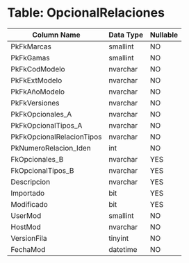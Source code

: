 # Table: OpcionalRelaciones

| Column Name | Data Type | Nullable |
|-------------|-----------|----------|
| PkFkMarcas | smallint | NO |
| PkFkGamas | smallint | NO |
| PkFkCodModelo | nvarchar | NO |
| PkFkExtModelo | nvarchar | NO |
| PkFkAñoModelo | nvarchar | NO |
| PkFkVersiones | nvarchar | NO |
| PkFkOpcionales_A | nvarchar | NO |
| PkFkOpcionalTipos_A | nvarchar | NO |
| PkFkOpcionalRelacionTipos | nvarchar | NO |
| PkNumeroRelacion_Iden | int | NO |
| FkOpcionales_B | nvarchar | YES |
| FkOpcionalTipos_B | nvarchar | YES |
| Descripcion | nvarchar | YES |
| Importado | bit | YES |
| Modificado | bit | YES |
| UserMod | smallint | NO |
| HostMod | nvarchar | NO |
| VersionFila | tinyint | NO |
| FechaMod | datetime | NO |
